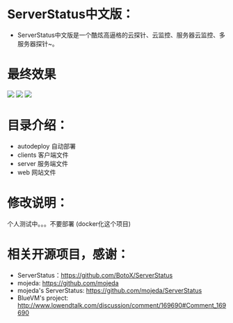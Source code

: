 # ServerStatus中文版：   

* ServerStatus中文版是一个酷炫高逼格的云探针、云监控、服务器云监控、多服务器探针~。
# 最终效果
![](https://s1.ax1x.com/2018/11/21/FCEa2d.png)
![](https://s1.ax1x.com/2018/11/21/FCE0KI.png)
![](https://camo.githubusercontent.com/e6f8b4d58ab6f18d37ebc78681b0c594e860544a/68747470733a2f2f692e6c6f6c692e6e65742f323031392f30322f30352f356335393634393532323533392e706e67)

# 目录介绍：

* autodeploy    自动部署
* clients       客户端文件
* server        服务端文件
* web           网站文件  

# 修改说明：
个人测试中。。。不要部署
(docker化这个项目)




# 相关开源项目，感谢： 

* ServerStatus：https://github.com/BotoX/ServerStatus
* mojeda: https://github.com/mojeda 
* mojeda's ServerStatus: https://github.com/mojeda/ServerStatus
* BlueVM's project: http://www.lowendtalk.com/discussion/comment/169690#Comment_169690
